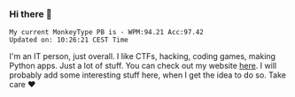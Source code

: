 ### Hi there 👋
<!-- PB START -->
```
My current MonkeyType PB is - WPM:94.21 Acc:97.42
Updated on: 10:26:21 CEST Time
```
<!-- PB END -->
I'm an IT person, just overall. I like CTFs, hacking, coding games, making Python apps. Just a lot of stuff.
You can check out my website [here](https://skill3472.github.io/).
I will probably add some interesting stuff here, when I get the idea to do so. Take care ❤️
